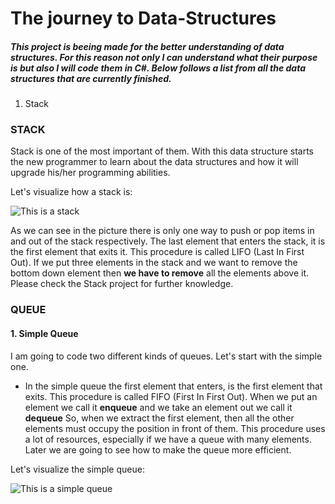 # The journey to Data-Structures

##### This project is beeing made for the better understanding of data structures. For this reason not only I can understand what their purpose is but also I will code them in C#. Below follows a list from all the data structures that are currently finished.

1. Stack



### STACK

Stack is one of the most important of them. With this data structure starts the new programmer to learn about the data structures and how it will upgrade his/her programming abilities.

Let's visualize how a stack is:

![This is a stack](https://holycoders.com/content/images/wordpress/2020/04/Stack-data-structure.png)

  As we can see in the picture there is only one way to push or pop items in and out of the stack respectively. The last element that enters the stack, it is the first element that exits it. This procedure is called LIFO (Last In First Out). If we put three elements in the stack and we want to remove the bottom down element then **we have to remove** all the elements above it. Please check the Stack project for further knowledge.


### QUEUE

#### 1. Simple Queue

I am going to code two different kinds of queues. Let's start with the simple one.

  *  In the simple queue the first element that enters, is the first element that exits. This procedure is called FIFO
(First In First Out). When we put an element we call it **enqueue** and we take an element out we call it **dequeue** So, when we extract the first element, then all the other elements must occupy the position in front of them. This procedure uses a lot of resources, especially if we have a queue with many elements. Later we are going to see how to make the queue more efficient.

Let's visualize the simple queue:

![This is a simple queue](https://cdn.programiz.com/sites/tutorial2program/files/simple-queue_0.png)

